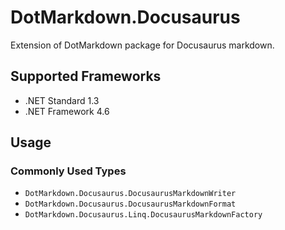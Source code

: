 # DotMarkdown.Docusaurus

Extension of DotMarkdown package for Docusaurus markdown.

## Supported Frameworks

* .NET Standard 1.3
* .NET Framework 4.6

## Usage

### Commonly Used Types

* `DotMarkdown.Docusaurus.DocusaurusMarkdownWriter`
* `DotMarkdown.Docusaurus.DocusaurusMarkdownFormat`
* `DotMarkdown.Docusaurus.Linq.DocusaurusMarkdownFactory`
